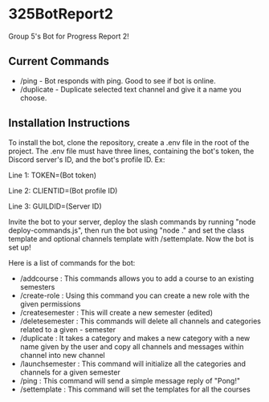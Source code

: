 ﻿# 325BotReport2
Group 5's Bot for Progress Report 2!

## Current Commands

- /ping - Bot responds with ping. Good to see if bot is online.
- /duplicate - Duplicate selected text channel and give it a name you choose.

## Installation Instructions

To install the bot, clone the repository, create a .env file in the root of
the project. The .env file must have three lines, containing the bot's token,
the Discord server's ID, and the bot's profile ID. Ex:

Line 1: TOKEN=(Bot token)

Line 2: CLIENTID=(Bot profile ID)

Line 3: GUILDID=(Server ID)

Invite the bot to your server, deploy the slash commands by running "node deploy-commands.js", then run the bot using "node ." and set the class template and optional channels template with /settemplate.
Now the bot is set up!

Here is a list of commands for the bot:
- /addcourse : This commands allows you to add a course to an existing semesters
- /create-role : Using this command you can create a new role with the given permissions
- /createsemester : This will create a new semester (edited)
- /deletesemester : This commands will delete all channels and categories related to a given - semester
- /duplicate : It takes a category and makes a new category with a new name given by the user and copy all channels and messages within channel into new channel
- /launchsemester : This command will initialize all the categories and channels for a given semester
- /ping : This command will send a simple message reply of "Pong!"
- /settemplate : This command will set the templates for all the courses
